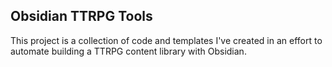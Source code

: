 ## Obsidian TTRPG Tools

This project is a collection of code and templates I've created in an effort to automate building a TTRPG content library with Obsidian. 


